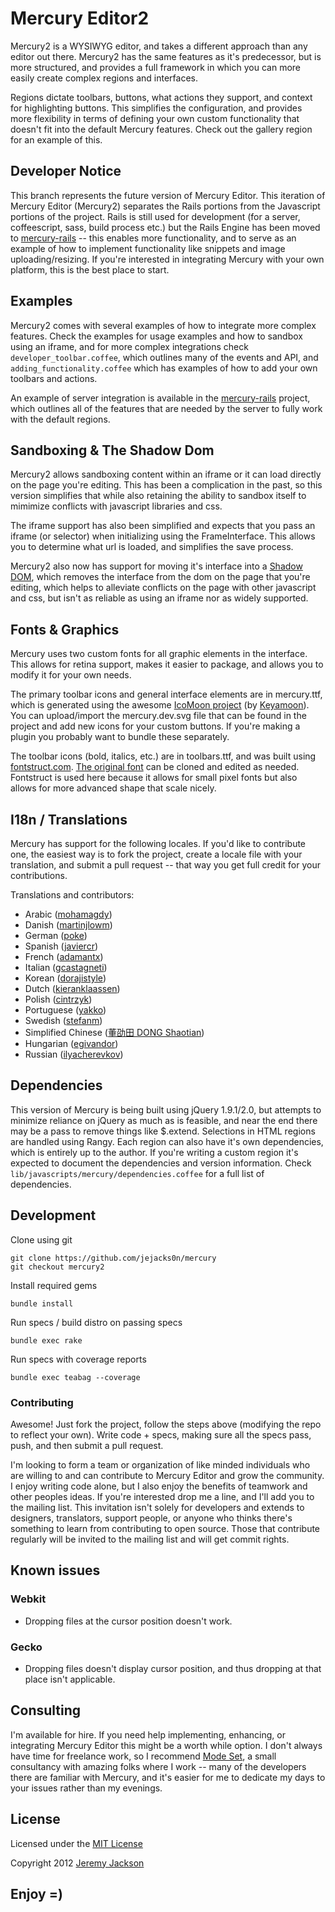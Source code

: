 Mercury Editor2
===============

Mercury2 is a WYSIWYG editor, and takes a different approach than any editor out there. Mercury2 has the same features as it's predecessor, but is more structured, and provides a full framework in which you can more easily create complex regions and interfaces.

Regions dictate toolbars, buttons, what actions they support, and context for highlighting buttons. This simplifies the configuration, and provides more flexibility in terms of defining your own custom functionality that doesn't fit into the default Mercury features. Check out the gallery region for an example of this.


## Developer Notice

This branch represents the future version of Mercury Editor. This iteration of Mercury Editor (Mercury2) separates the Rails portions from the Javascript portions of the project. Rails is still used for development (for a server, coffeescript, sass, build process etc.) but the Rails Engine has been moved to [mercury-rails](https://github.com/jejacks0n/mercury-rails) -- this enables more functionality, and to serve as an example of how to implement functionality like snippets and image uploading/resizing. If you're interested in integrating Mercury with your own platform, this is the best place to start.


## Examples

Mercury2 comes with several examples of how to integrate more complex features. Check the examples for usage examples and how to sandbox using an iframe, and for more complex integrations check `developer_toolbar.coffee`, which outlines many of the events and API, and `adding_functionality.coffee` which has examples of how to add your own toolbars and actions.

An example of server integration is available in the [mercury-rails](https://github.com/jejacks0n/mercury-rails) project, which outlines all of the features that are needed by the server to fully work with the default regions.


## Sandboxing & The Shadow Dom

Mercury2 allows sandboxing content within an iframe or it can load directly on the page you're editing. This has been a complication in the past, so this version simplifies that while also retaining the ability to sandbox itself to mimimize conflicts with javascript libraries and css.

The iframe support has also been simplified and expects that you pass an iframe (or selector) when initializing using the FrameInterface. This allows you to determine what url is loaded, and simplifies the save process.

Mercury2 also now has support for moving it's interface into a [Shadow DOM](http://glazkov.com/2011/01/14/what-the-heck-is-shadow-dom), which removes the interface from the dom on the page that you're editing, which helps to alleviate conflicts on the page with other javascript and css, but isn't as reliable as using an iframe nor as widely supported.


## Fonts & Graphics

Mercury uses two custom fonts for all graphic elements in the interface. This allows for retina support, makes it easier to package, and allows you to modify it for your own needs.

The primary toolbar icons and general interface elements are in mercury.ttf, which is generated using the awesome [IcoMoon project](http://icomoon.io/app/) (by [Keyamoon](https://twitter.com/keyamoon)). You can upload/import the mercury.dev.svg file that can be found in the project and add new icons for your custom buttons. If you're making a plugin you probably want to bundle these separately.

The toolbar icons (bold, italics, etc.) are in toolbars.ttf, and was built using [fontstruct.com](http://fontstruct.com/). [The original font](http://fontstruct.com/fontstructions/show/797530) can be cloned and edited as needed. Fontstruct is used here because it allows for small pixel fonts but also allows for more advanced shape that scale nicely.


## I18n / Translations

Mercury has support for the following locales.  If you'd like to contribute one, the easiest way is to fork the project, create a locale file with your translation, and submit a pull request -- that way you get full credit for your contributions.

Translations and contributors:
- Arabic ([mohamagdy](https://github.com/mohamagdy))
- Danish ([martinjlowm](https://github.com/martinjlowm))
- German ([poke](https://github.com/poke))
- Spanish ([javiercr](https://github.com/javiercr))
- French ([adamantx](https://github.com/adamantx))
- Italian ([gcastagneti](https://github.com/gcastagnet))
- Korean ([dorajistyle](https://github.com/dorajistyle))
- Dutch ([kieranklaassen](https://github.com/kieranklaassen))
- Polish ([cintrzyk](https://github.com/cintrzyk))
- Portuguese ([yakko](https://github.com/yakko))
- Swedish ([stefanm](https://github.com/stefanm))
- Simplified Chinese ([董劭田 DONG Shaotian](https://github.com/richarddong))
- Hungarian ([egivandor](https://github.com/egivandor))
- Russian ([ilyacherevkov](https://github.com/ilyacherevkov))


## Dependencies

This version of Mercury is being built using jQuery 1.9.1/2.0, but attempts to minimize reliance on jQuery as much as is feasible, and near the end there may be a pass to remove things like $.extend. Selections in HTML regions are handled using Rangy. Each region can also have it's own dependencies, which is entirely up to the author. If you're writing a custom region it's expected to document the dependencies and version information. Check `lib/javascripts/mercury/dependencies.coffee` for a full list of dependencies.


## Development

Clone using git
```shell
git clone https://github.com/jejacks0n/mercury
git checkout mercury2
```

Install required gems
```shell
bundle install
```

Run specs / build distro on passing specs
```shell
bundle exec rake
```

Run specs with coverage reports
```shell
bundle exec teabag --coverage
```

### Contributing

Awesome! Just fork the project, follow the steps above (modifying the repo to reflect your own). Write code + specs, making sure all the specs pass, push, and then submit a pull request.

I'm looking to form a team or organization of like minded individuals who are willing to and can contribute to Mercury Editor and grow the community. I enjoy writing code alone, but I also enjoy the benefits of teamwork and other peoples ideas. If you're interested drop me a line, and I'll add you to the mailing list. This invitation isn't solely for developers and extends to designers, translators, support people, or anyone who thinks there's something to learn from contributing to open source. Those that contribute regularly will be invited to the mailing list and will get commit rights.


## Known issues

### Webkit

- Dropping files at the cursor position doesn't work.

### Gecko

- Dropping files doesn't display cursor position, and thus dropping at that place isn't applicable.


## Consulting

I'm available for hire. If you need help implementing, enhancing, or integrating Mercury Editor this might be a worth while option. I don't always have time for freelance work, so I recommend [Mode Set](http://modeset.com), a small consultancy with amazing folks where I work -- many of the developers there are familiar with Mercury, and it's easier for me to dedicate my days to your issues rather than my evenings.


## License

Licensed under the [MIT License](http://opensource.org/licenses/mit-license.php)

Copyright 2012 [Jeremy Jackson](https://github.com/jejacks0n)


## Enjoy =)
